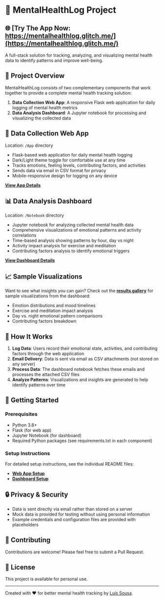 # 🧠 MentalHealthLog Project

## 🌐 **[Try The App Now:  https://mentalhealthlog.glitch.me/](https://mentalhealthlog.glitch.me/)**

A full-stack solution for tracking, analyzing, and visualizing mental health data to identify patterns and improve well-being.

## 🌟 Project Overview

MentalHealthLog consists of two complementary components that work together to provide a complete mental health tracking solution:

1. **Data Collection Web App**: A responsive Flask web application for daily logging of mental health metrics
2. **Data Analysis Dashboard**: A Jupyter notebook for processing and visualizing the collected data

## 📝 Data Collection Web App

Location: `/App` directory

- Flask-based web application for daily mental health logging
- Dark/Light theme toggle for comfortable use at any time
- Tracks emotions, feeling levels, contributing factors, and activities
- Sends data via email in CSV format for privacy
- Mobile-responsive design for logging on any device

**[View App Details](./App/README_APP.md)**

## 📊 Data Analysis Dashboard

Location: `/Notebook` directory

- Jupyter notebook for analyzing collected mental health data
- Comprehensive visualizations of emotional patterns and activity correlations
- Time-based analysis showing patterns by hour, day vs night
- Activity impact analysis for exercise and meditation
- Contributing factors analysis to identify emotional triggers

**[View Dashboard Details](./Notebook/README.md)**

## 📈 Sample Visualizations

Want to see what insights you can gain? Check out the **[results gallery](./Mock_results_gallery.md)** for sample visualizations from the dashboard:

- Emotion distributions and mood timelines
- Exercise and meditation impact analysis
- Day vs. night emotional pattern comparisons
- Contributing factors breakdown

## 🔄 How It Works

1. **Log Data**: Users record their emotional state, activities, and contributing factors through the web application
2. **Email Delivery**: Data is sent via email as CSV attachments (not stored on any server)
3. **Process Data**: The dashboard notebook fetches these emails and processes the attached CSV files
4. **Analyze Patterns**: Visualizations and insights are generated to help identify patterns over time

## 🚀 Getting Started

### Prerequisites
- Python 3.8+
- Flask (for web app)
- Jupyter Notebook (for dashboard)
- Required Python packages (see requirements.txt in each component)

### Setup Instructions
For detailed setup instructions, see the individual README files:
- **[Web App Setup](./App/README.md#installation)**
- **[Dashboard Setup](./Notebook/README.md#setup-and-usage)**

## 🔒 Privacy & Security

- Data is sent directly via email rather than stored on a server
- Mock data is provided for testing without using personal information
- Example credentials and configuration files are provided with placeholders

## 🤝 Contributing

Contributions are welcome! Please feel free to submit a Pull Request.

## 📜 License

This project is available for personal use.

---

Created with ❤️ for better mental health tracking by [Luís Sousa](https://github.com/luis-ma-sousa).
